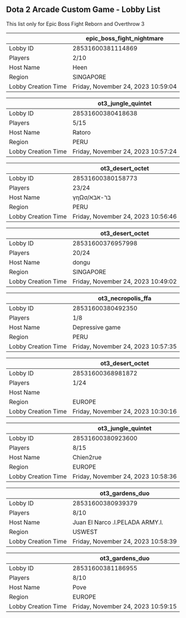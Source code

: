 ## Dota 2 Arcade Custom Game - Lobby List

This list only for Epic Boss Fight Reborn and Overthrow 3

|  | epic_boss_fight_nightmare |
| ------ | ------ |
| Lobby ID | 28531600381114869 |
| Players | 2/10 |
| Host Name | Heen |
| Region | SINGAPORE |
| Lobby Creation Time | Friday, November 24, 2023 10:59:04 |


|  | ot3_jungle_quintet |
| ------ | ------ |
| Lobby ID | 28531600380418638 |
| Players | 5/15 |
| Host Name | Ratoro |
| Region | PERU |
| Lobby Creation Time | Friday, November 24, 2023 10:57:24 |


|  | ot3_desert_octet |
| ------ | ------ |
| Lobby ID | 28531600380158773 |
| Players | 23/24 |
| Host Name | γηΩσ/בר-אבא |
| Region | PERU |
| Lobby Creation Time | Friday, November 24, 2023 10:56:46 |


|  | ot3_desert_octet |
| ------ | ------ |
| Lobby ID | 28531600376957998 |
| Players | 20/24 |
| Host Name | dongu |
| Region | SINGAPORE |
| Lobby Creation Time | Friday, November 24, 2023 10:49:02 |


|  | ot3_necropolis_ffa |
| ------ | ------ |
| Lobby ID | 28531600380492350 |
| Players | 1/8 |
| Host Name | Depressive game |
| Region | PERU |
| Lobby Creation Time | Friday, November 24, 2023 10:57:35 |


|  | ot3_desert_octet |
| ------ | ------ |
| Lobby ID | 28531600368981872 |
| Players | 1/24 |
| Host Name | <Cyborgix> |
| Region | EUROPE |
| Lobby Creation Time | Friday, November 24, 2023 10:30:16 |


|  | ot3_jungle_quintet |
| ------ | ------ |
| Lobby ID | 28531600380923600 |
| Players | 8/15 |
| Host Name | Chien2rue |
| Region | EUROPE |
| Lobby Creation Time | Friday, November 24, 2023 10:58:36 |


|  | ot3_gardens_duo |
| ------ | ------ |
| Lobby ID | 28531600380939379 |
| Players | 8/10 |
| Host Name | Juan El Narco .l.PELADA ARMY.l. |
| Region | USWEST |
| Lobby Creation Time | Friday, November 24, 2023 10:58:39 |


|  | ot3_gardens_duo |
| ------ | ------ |
| Lobby ID | 28531600381186955 |
| Players | 8/10 |
| Host Name | Pove |
| Region | EUROPE |
| Lobby Creation Time | Friday, November 24, 2023 10:59:15 |


